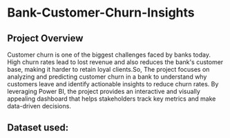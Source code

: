 # Bank-Customer-Churn-Insights
## Project Overview
Customer churn is one of the biggest challenges faced by banks today. High churn rates lead to lost revenue and also reduces the bank's customer base, making it harder to retain loyal clients.So, The project focuses on analyzing and predicting customer churn in a bank to understand why customers leave and identify actionable insights to reduce churn rates. By leveraging Power BI, the project provides an interactive and visually appealing dashboard that helps stakeholders track key metrics and make data-driven decisions.
## Dataset used:





